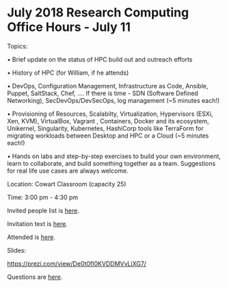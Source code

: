 # July 2018 Research Computing Office Hours -  July 11


Topics: 

•	Brief update on the status of HPC build out and outreach efforts

•	History of HPC (for William, if he attends)

•	DevOps, Configuration Management, Infrastructure as Code, Ansible, Puppet, SaltStack, Chef, …. If there is time - SDN (Software Defined Networking), SecDevOps/DevSecOps, log management (~5 minutes each!)

•	Provisioning of Resources, Scalabilty, Virtualization, Hypervisors (ESXi, Xen, KVM), VirtualBox, Vagrant , Containers, Docker and its ecosystem, Unikernel, Singularity, Kubernetes, HashiCorp tools like TerraForm for migrating workloads between Desktop and HPC or a Cloud (~5 minutes each!)

•	Hands on labs and step-by-step exercises to build your own environment, learn to collaborate, and build something together as a team. Suggestions for real life use cases are always welcome.


Location: Cowart Classroom (capacity 25)

Time: 3:00 pm - 4:30 pm

Invited people list is [here]().

Invitation text is [here]().

Attended is [here]().


Slides:

https://prezi.com/view/De0t0fI0KVDDMVvLiXG7/ 

Questions are [here]().
